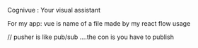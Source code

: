Cognivue : Your visual assistant

For my app: vue is name of a file made by my react flow usage

// pusher is like pub/sub ....the con is you have to publish
